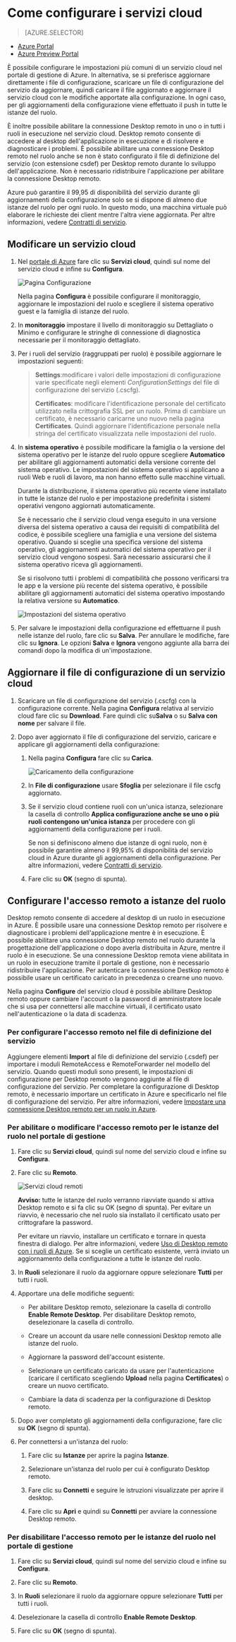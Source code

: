 <properties 
	pageTitle="Come configurare un servizio cloud - Azure" 
	description="Informazioni su come configurare un servizio cloud in Azure. Informazioni su come aggiornare la configurazione del servizio cloud e configurare l'accesso remoto per le istanze del ruolo." 
	services="cloud-services" 
	documentationCenter="" 
	authors="Thraka" 
	manager="timlt" 
	editor=""/>

<tags 
	ms.service="cloud-services" 
	ms.workload="tbd" 
	ms.tgt_pltfrm="na" 
	ms.devlang="na" 
	ms.topic="article" 
	ms.date="06/29/2015"
	ms.author="adegeo"/>




# Come configurare i servizi cloud

> [AZURE.SELECTOR]
- [Azure Portal](cloud-services-how-to-configure.md)
- [Azure Preview Portal](cloud-services-how-to-configure-portal.md)

È possibile configurare le impostazioni più comuni di un servizio cloud nel portale di gestione di Azure. In alternativa, se si preferisce aggiornare direttamente i file di configurazione, scaricare un file di configurazione del servizio da aggiornare, quindi caricare il file aggiornato e aggiornare il servizio cloud con le modifiche apportate alla configurazione. In ogni caso, per gli aggiornamenti della configurazione viene effettuato il push in tutte le istanze del ruolo.

È inoltre possibile abilitare la connessione Desktop remoto in uno o in tutti i ruoli in esecuzione nel servizio cloud. Desktop remoto consente di accedere al desktop dell'applicazione in esecuzione e di risolvere e diagnosticare i problemi. È possibile abilitare una connessione Desktop remoto nel ruolo anche se non è stato configurato il file di definizione del servizio (con estensione csdef) per Desktop remoto durante lo sviluppo dell'applicazione. Non è necessario ridistribuire l'applicazione per abilitare la connessione Desktop remoto.

Azure può garantire il 99,95 di disponibilità del servizio durante gli aggiornamenti della configurazione solo se si dispone di almeno due istanze del ruolo per ogni ruolo. In questo modo, una macchina virtuale può elaborare le richieste dei client mentre l'altra viene aggiornata. Per altre informazioni, vedere [Contratti di servizio](http://azure.microsoft.com/support/legal/sla/).

## Modificare un servizio cloud

1. Nel [portale di Azure](http://manage.windowsazure.com/) fare clic su **Servizi cloud**, quindi sul nome del servizio cloud e infine su **Configura**.

    ![Pagina Configurazione](./media/cloud-services-how-to-configure/CloudServices_ConfigurePage1.png)
    
    Nella pagina **Configura** è possibile configurare il monitoraggio, aggiornare le impostazioni del ruolo e scegliere il sistema operativo guest e la famiglia di istanze del ruolo.

2. In **monitoraggio** impostare il livello di monitoraggio su Dettagliato o Minimo e configurare le stringhe di connessione di diagnostica necessarie per il monitoraggio dettagliato.

3. Per i ruoli del servizio (raggruppati per ruolo) è possibile aggiornare le impostazioni seguenti:
    
    >**Settings**:modificare i valori delle impostazioni di configurazione varie specificate negli elementi *ConfigurationSettings* del file di configurazione del servizio (.cscfg).
    >
    >**Certificates**: modificare l'identificazione personale del certificato utilizzato nella crittografia SSL per un ruolo. Prima di cambiare un certificato, è necessario caricarne uno nuovo nella pagina **Certificates**. Quindi aggiornare l'identificazione personale nella stringa del certificato visualizzata nelle impostazioni del ruolo.

4. In **sistema operativo** è possibile modificare la famiglia o la versione del sistema operativo per le istanze del ruolo oppure scegliere **Automatico** per abilitare gli aggiornamenti automatici della versione corrente del sistema operativo. Le impostazioni del sistema operativo si applicano a ruoli Web e ruoli di lavoro, ma non hanno effetto sulle macchine virtuali.

    Durante la distribuzione, il sistema operativo più recente viene installato in tutte le istanze del ruolo e per impostazione predefinita i sistemi operativi vengono aggiornati automaticamente.
    
    Se è necessario che il servizio cloud venga eseguito in una versione diversa del sistema operativo a causa dei requisiti di compatibilità del codice, è possibile scegliere una famiglia e una versione del sistema operativo. Quando si sceglie una specifica versione del sistema operativo, gli aggiornamenti automatici del sistema operativo per il servizio cloud vengono sospesi. Sarà necessario assicurarsi che il sistema operativo riceva gli aggiornamenti.
    
    Se si risolvono tutti i problemi di compatibilità che possono verificarsi tra le app e la versione più recente del sistema operativo, è possibile abilitare gli aggiornamenti automatici del sistema operativo impostando la relativa versione su **Automatico**.
    
    ![Impostazioni del sistema operativo](./media/cloud-services-how-to-configure/CloudServices_ConfigurePage_OSSettings.png)

5. Per salvare le impostazioni della configurazione ed effettuarne il push nelle istanze del ruolo, fare clic su **Salva**. Per annullare le modifiche, fare clic su **Ignora**. Le opzioni **Salva** e **Ignora** vengono aggiunte alla barra dei comandi dopo la modifica di un'impostazione.

## Aggiornare il file di configurazione di un servizio cloud

1. Scaricare un file di configurazione del servizio (.cscfg) con la configurazione corrente. Nella pagina **Configura** relativa al servizio cloud fare clic su **Download**. Fare quindi clic su**Salva** o su **Salva con nome** per salvare il file.

2. Dopo aver aggiornato il file di configurazione del servizio, caricare e applicare gli aggiornamenti della configurazione:

    1. Nella pagina **Configura** fare clic su **Carica**.
    
        ![Caricamento della configurazione](./media/cloud-services-how-to-configure/CloudServices_UploadConfigFile.png)
    
    2. In **File di configurazione** usare **Sfoglia** per selezionare il file cscfg aggiornato.
    
    3. Se il servizio cloud contiene ruoli con un'unica istanza, selezionare la casella di controllo **Applica configurazione anche se uno o più ruoli contengono un'unica istanza** per procedere con gli aggiornamenti della configurazione per i ruoli.
    
        Se non si definiscono almeno due istanze di ogni ruolo, non è possibile garantire almeno il 99,95% di disponibilità del servizio cloud in Azure durante gli aggiornamenti della configurazione. Per altre informazioni, vedere [Contratti di servizio](http://azure.microsoft.com/support/legal/sla/).
    
    4. Fare clic su **OK** (segno di spunta).


## Configurare l'accesso remoto a istanze del ruolo

Desktop remoto consente di accedere al desktop di un ruolo in esecuzione in Azure. È possibile usare una connessione Desktop remoto per risolvere e diagnosticare i problemi dell'applicazione mentre è in esecuzione. È possibile abilitare una connessione Desktop remoto nel ruolo durante la progettazione dell'applicazione o dopo averla distribuita in Azure, mentre il ruolo è in esecuzione. Se una connessione Desktop remota viene abilitata in un ruolo in esecuzione tramite il portale di gestione, non è necessario ridistribuire l'applicazione. Per autenticare la connessione Destkop remoto è possibile usare un certificato caricato in precedenza o crearne uno nuovo.

Nella pagina **Configure** del servizio cloud è possibile abilitare Desktop remoto oppure cambiare l'account o la password di amministratore locale che si usa per connettersi alle macchine virtuali, il certificato usato nell'autenticazione o la data di scadenza.

### Per configurare l'accesso remoto nel file di definizione del servizio

Aggiungere elementi **Import** al file di definizione del servizio (.csdef) per importare i moduli RemoteAccess e RemoteForwarder nel modello del servizio. Quando questi moduli sono presenti, le impostazioni di configurazione per Desktop remoto vengono aggiunte al file di configurazione del servizio. Per completare la configurazione di Desktop remoto, è necessario importare un certificato in Azure e specificarlo nel file di configurazione del servizio. Per altre informazioni, vedere [Impostare una connessione Desktop remoto per un ruolo in Azure][].

### Per abilitare o modificare l'accesso remoto per le istanze del ruolo nel portale di gestione

1. Fare clic su **Servizi cloud**, quindi sul nome del servizio cloud e infine su **Configura**.

2. Fare clic su **Remoto**.
    
    ![Servizi cloud remoti](./media/cloud-services-how-to-configure/CloudServices_Remote.png)
    
    **Avviso:** tutte le istanze del ruolo verranno riavviate quando si attiva Desktop remoto e si fa clic su OK (segno di spunta). Per evitare un riavvio, è necessario che nel ruolo sia installato il certificato usato per crittografare la password.
    
    Per evitare un riavvio, installare un certificato e tornare in questa finestra di dialogo. Per altre informazioni, vedere [Uso di Desktop remoto con i ruoli di Azure][]. Se si sceglie un certificato esistente, verrà inviato un aggiornamento della configurazione a tutte le istanze del ruolo.

3. In **Ruoli** selezionare il ruolo da aggiornare oppure selezionare **Tutti** per tutti i ruoli.

4. Apportare una delle modifiche seguenti:
    
    - Per abilitare Desktop remoto, selezionare la casella di controllo **Enable Remote Desktop**. Per disabilitare Desktop remoto, deselezionare la casella di controllo.
    
    - Creare un account da usare nelle connessioni Desktop remoto alle istanze del ruolo.
    
    - Aggiornare la password dell'account esistente.
    
    - Selezionare un certificato caricato da usare per l'autenticazione (caricare il certificato scegliendo **Upload** nella pagina **Certificates**) o creare un nuovo certificato.
    
    - Cambiare la data di scadenza per la configurazione di Desktop remoto.

5. Dopo aver completato gli aggiornamenti della configurazione, fare clic su **OK** (segno di spunta).

6. Per connettersi a un'istanza del ruolo:
    
    1. Fare clic su **Istanze** per aprire la pagina **Istanze**.
    
    2. Selezionare un'istanza del ruolo per cui è configurato Desktop remoto.
    
    3. Fare clic su **Connetti** e seguire le istruzioni visualizzate per aprire il desktop.
    
    4. Fare clic su **Apri** e quindi su **Connetti** per avviare la connessione Desktop remoto.

### Per disabilitare l'accesso remoto per le istanze del ruolo nel portale di gestione

1. Fare clic su **Servizi cloud**, quindi sul nome del servizio cloud e infine su **Configura**.

2. Fare clic su **Remoto**.

3. In **Ruoli** selezionare il ruolo da aggiornare oppure selezionare **Tutti** per tutti i ruoli.

4. Deselezionare la casella di controllo **Enable Remote Desktop**.

5. Fare clic su **OK** (segno di spunta).

[Impostare una connessione Desktop remoto per un ruolo in Azure]: https://msdn.microsoft.com/library/azure/hh124107.aspx

[Uso di Desktop remoto con i ruoli di Azure]: https://msdn.microsoft.com/library/azure/gg443832.aspx
			
 

<!---HONumber=July15_HO5-->
